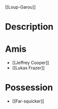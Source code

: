 [[Loup-Garou]]
# Description

# Amis
* [[Jeffrey Cooper]]
* [[Lukas Frazer]]
# Possession
* [[Far-squicker]]
